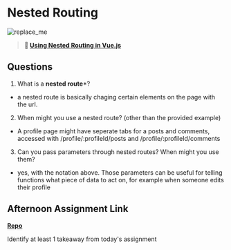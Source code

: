 # Nested Routing

![replace_me](https://codeworks.blob.core.windows.net/public/assets/img/illustrations/placeholder.svg)

> **📖 [Using Nested Routing in Vue.js](https://codeworksacademy.com/fs-student-guide/resources/wk6/04-Child-Routes)**

## Questions

1. What is a **nested route***?

- a nested route is basically chaging certain elements on the page with the url.

2. When might you use a nested route? (other than the provided example)

- A profile page might have seperate tabs for a posts and comments, accessed with /profile/:profileId/posts and /profile/:profileId/comments

3. Can you pass parameters through nested routes? When might you use them?

- yes, with the notation above. Those parameters can be useful for telling functions what piece of data to act on, for example when someone edits their profile

## Afternoon Assignment Link

**[Repo](https://github.com/zroes/blogger)**

Identify at least 1 takeaway from today's assignment
